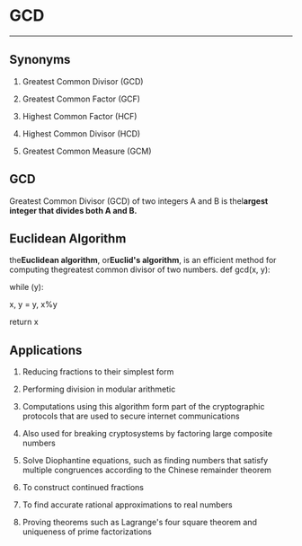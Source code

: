 # GCD

---

## Synonyms

1. Greatest Common Divisor (GCD)

2. Greatest Common Factor (GCF)

3. Highest Common Factor (HCF)

4. Highest Common Divisor (HCD)

5. Greatest Common Measure (GCM)

## GCD

Greatest Common Divisor (GCD) of two integers A and B is thel**argest integer that divides both A and B.**

## Euclidean Algorithm

the**Euclidean algorithm**, or**Euclid's algorithm**, is an efficient method for computing thegreatest common divisor of two numbers.
def gcd(x, y):

while (y):

x, y = y, x%y

return x

## Applications

1. Reducing fractions to their simplest form

2. Performing division in modular arithmetic

3. Computations using this algorithm form part of the cryptographic protocols that are used to secure internet communications

4. Also used for breaking cryptosystems by factoring large composite numbers

5. Solve Diophantine equations, such as finding numbers that satisfy multiple congruences according to the Chinese remainder theorem

6. To construct continued fractions

7. To find accurate rational approximations to real numbers

8. Proving theorems such as Lagrange's four square theorem and uniqueness of prime factorizations
